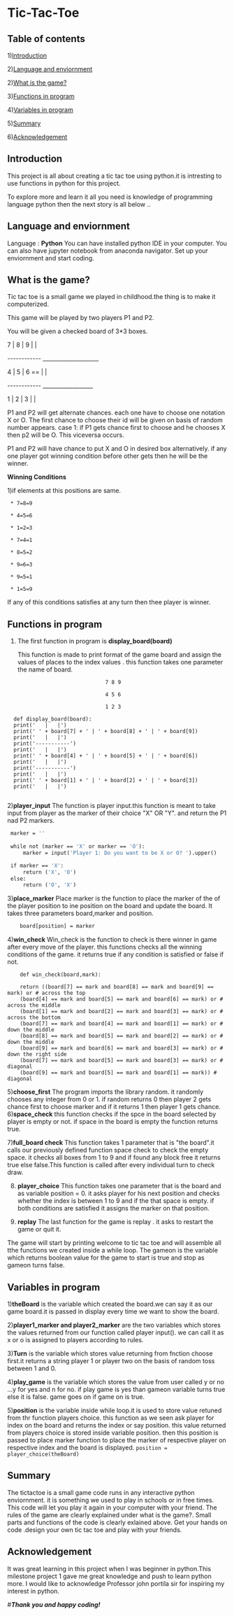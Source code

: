 # Tic-Tac-Toe
## Table of contents
1)[Introduction](#Introduction)

2)[Language and enviornment](#Language-and-enviornment)

2)[What is the game?](#what-is-the-game?)

3)[Functions in program](#Functions-in-program)

4)[Variables in program](#variables-in-program)

5)[Summary](#Summary)

6)[Acknowledgement](#acknowledgement)

## Introduction

This project is all about creating a tic tac toe using python.it is intresting to use functions in python for this project.

To explore more and learn it all you need is knowledge of programming language python then the next story is all below ..

## Language and enviornment

Language : **Python**
 You can have installed python IDE in your computer.
 You can also have jupyter notebook from anaconda navigator.
 Set up your enviornment and start coding.
 
 ## What is the game?
 
 Tic tac toe is a small game we played in childhood.the thing is to make it computerized.
 
 This game will be played by two players P1 and P2.
 
 You will be given a checked board of 3*3 boxes.
 

7 | 8 | 9                                 |      |

------------          ____________________

4 | 5 | 6        ==                       |      |    

------------          __________________

1 | 2 | 3                                 |       |                       
   
   P1 and P2 will get alternate chances.
   each one have to choose one notation X or O. The first chance to choose their id will be given on basis of random number appears.
   case 1: if P1 gets chance first to choose and he chooses X then p2 will be O.
   This viceversa occurs.
   
   P1 and P2 will have chance to put X and O in desired box alternatively.
   if any one player got winning condition before other gets then he will be the winner.
   
   
   **Winning Conditions**
   
   1)if elements at this positions are same.
     
     * 7=8=9
     
     * 4=5=6
     
     * 1=2=3
     
     * 7=4=1
     
     * 8=5=2
     
     * 9=6=3
     
     * 9=5=1
     
     * 1=5=9
     
   If any of this conditions satisfies at any turn then thee player is winner.
   
   ## Functions in program
   
   1) The first function in program is **display_board(board)**
   
       This function is made to print format of the game board and assign the values 
       of places to the index values .
       this function takes one parameter the name of board.
       
                                      7 8 9
       
                                      4 5 6
                                      
                                      1 2 3
                                      
                                      
  ```
    def display_board(board):
    print('   |   |')
    print(' ' + board[7] + ' | ' + board[8] + ' | ' + board[9])
    print('   |   |')
    print('-----------')
    print('   |   |')
    print(' ' + board[4] + ' | ' + board[5] + ' | ' + board[6])
    print('   |   |')
    print('-----------')
    print('   |   |')
    print(' ' + board[1] + ' | ' + board[2] + ' | ' + board[3])
    print('   |   |')
    
  ```
    
   2)**player_input**
      The function is player input.this function is meant to take input from player as the marker of their choice "X" OR "Y".
      and return the P1 nad P2 markers.
   ```def player_input():
    marker = ''
    
    while not (marker == 'X' or marker == 'O'):
        marker = input('Player 1: Do you want to be X or O? ').upper()

    if marker == 'X':
        return ('X', 'O')
    else:
        return ('O', 'X')
```
   3)**place_marker**
      Place marker is the function to place the marker of the of the player position to ine position on the board and update the board.
       It takes three parameters board,marker and position.
    
```def place_marker(board, marker, position):
    board[position] = marker
```
   4)**win_check**
        Win_check is the function to check is there winner in game after every move of the player.
        this functions checks all the winning conditions of the game.
        it returns true if any condition is satisfied or false if not.
  
```
    def win_check(board,mark):
    
    return ((board[7] == mark and board[8] == mark and board[9] == mark) or # across the top
    (board[4] == mark and board[5] == mark and board[6] == mark) or # across the middle
    (board[1] == mark and board[2] == mark and board[3] == mark) or # across the bottom
    (board[7] == mark and board[4] == mark and board[1] == mark) or # down the middle
    (board[8] == mark and board[5] == mark and board[2] == mark) or # down the middle
    (board[9] == mark and board[6] == mark and board[3] == mark) or # down the right side
    (board[7] == mark and board[5] == mark and board[3] == mark) or # diagonal
    (board[9] == mark and board[5] == mark and board[1] == mark)) # diagonal
  ```
     
   5)**choose_first**
        The program imports the library random.
        it randomly chooses any integer from 0 or 1.
        if random returns 0 then player 2 gets chance first to choose marker and if it returns 1 then player 1 gets chance.  
  6)**space_check**
    this function checks if the spce in the board selected by player is empty or not.
    if space in the board is empty the function returns true.
   
   
  7)**full_board check**
      This function takes 1 parameter that is "the board".it calls our previously defined function space check to check the empty space.
      it checks all boxes from  1 to 9 and if found any block free it returns true else false.This function is called after every individual turn to check draw.
      
      
  8) **player_choice**
      This function takes one parameter that is the board and as variable position = 0.
      it asks player for his next position and checks whether the index is between 1 to 9 and if the that space is empty.
      if both conditions are satisfied it assigns the marker on that position.
     
     
   9) **replay**
     The last function for the game is replay .
     it asks to restart the game or quit it.

      
  The game will start by printing welcome to tic tac toe and will assemble all tthe functions we created inside a while loop.
  The gameon is the variable which returns boolean value for the game to start is true and stop as gameon turns false.
  
  
  
 ## Variables in program
 
 1)**theBoard** is the variable which created the board.we can say it as our game board.it is passed in display every time we want to show the board.

 2)**player1_marker and player2_marker** are the two variables which stores the values returned from our function called player input().
   we can call it as x or o is assigned to players according to rules.
   
 3)**Turn** is the variable which stores value returning from fnction choose first.it returns a string player 1 or player two on the basis of random toss between  1 and  0.

 4)**play_game** is the variable which stores the value from user called y or no ...y for yes and n for no.
   if play game is yes than gameon variable turns true else it is false.
   game goes on if game on is true.
   
 5)**position** is the variable inside while loop.it is  used to store value retuned from thr function players choice.
   this function as we seen ask player for index on the board and returns the index or say position.
   this value returned from players choice is stored inside variable position.
   then this position is passed to place marker function to place the marker of respective player on respective index and the board is displayed.
   ```position = player_choice(theBoard)```
   
   
   ## Summary
   The tictactoe is a small game code runs in any interactive python enviornment.
   it is something we used to play in schools or in free times.
   This code will let you play it again in your computer with your friend.
   The rules of the game are clearly explained under what is the game?.
   Small parts and functions of the code is clearly exlained above.
   Get your hands on code .design your own tic tac toe and play with your friends.
   
   
   ## Acknowledgement
   
   It was great learning in this project when I was beginner in python.This milestone project 1 gave me great knowledge and push to learn python more.
   I would like to acknowledge Professor john portila sir for inspiring my interest in python.
   
   
   
   
   #***Thank you and happy coding!***
